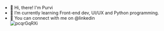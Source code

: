- :wave: Hi, there! I'm Purvi
- 🌱 I’m currently learning Front-end dev, UI/UX and Python programming.
- 💌 You can connect with me on @linkedin<br>
![pcqrGqRXi](https://github.com/user-attachments/assets/93fc1996-44c4-47e5-8c2e-4d38f9689cfd)
